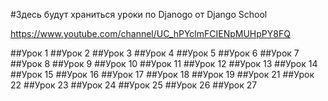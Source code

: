 #Здесь будут храниться уроки по Djanogo от Django School

https://www.youtube.com/channel/UC_hPYclmFCIENpMUHpPY8FQ

##Урок 1
##Урок 2
##Урок 3
##Урок 4
##Урок 5
##Урок 6
##Урок 7
##Урок 8
##Урок 9
##Урок 10
##Урок 11
##Урок 12
##Урок 13
##Урок 14
##Урок 15
##Урок 16
##Урок 17
##Урок 18
##Урок 19
##Урок 21
##Урок 22
##Урок 23
##Урок 24
##Урок 25
##Урок 26
##Урок 27
